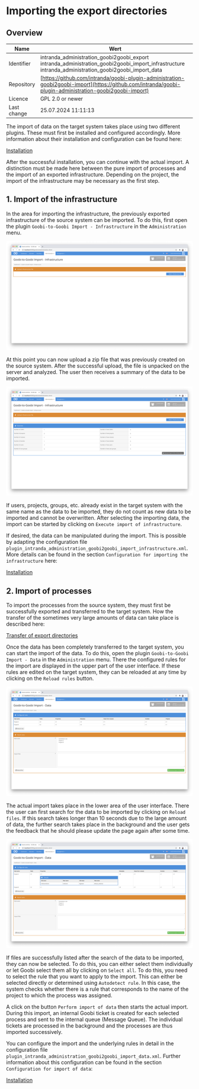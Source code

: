 # Importing the export directories

## Overview

Name                     | Wert
-------------------------|-----------
Identifier               | intranda_administration_goobi2goobi_export intranda_administration_goobi2goobi_import_infrastructure intranda_administration_goobi2goobi_import_data
Repository               | [https://github.com/intranda/goobi-plugin-administration-goobi2goobi-import](https://github.com/intranda/goobi-plugin-administration-goobi2goobi-import)
Licence              | GPL 2.0 or newer 
Last change    | 25.07.2024 11:11:13


The import of data on the target system takes place using two different plugins. These must first be installed and configured accordingly. More information about their installation and configuration can be found here:

[Installation](goobi-plugin-administration-goobi2goobi-import_page_01_00_en.md)

After the successful installation, you can continue with the actual import. A distinction must be made here between the pure import of processes and the import of an exported infrastructure. Depending on the project, the import of the infrastructure may be necessary as the first step.

## 1. Import of the infrastructure

In the area for importing the infrastructure, the previously exported infrastructure of the source system can be imported. To do this, first open the plugin `Goobi-to-Goobi Import - Infrastructure` in the `Administration` menu.

![User interface for uploading an infrastructure on the target system](images/goobi-plugin-administration-goobi2goobi-import_screen_import3_en.png)

At this point you can now upload a zip file that was previously created on the source system. After the successful upload, the file is unpacked on the server and analyzed. The user then receives a summary of the data to be imported.

![Display the analyzed data from the infrastructure to be imported](images/goobi-plugin-administration-goobi2goobi-import_screen_import4_en.png)

If users, projects, groups, etc. already exist in the target system with the same name as the data to be imported, they do not count as new data to be imported and cannot be overwritten. After selecting the importing data, the import can be started by clicking on `Execute import of infrastructure`.

If desired, the data can be manipulated during the import. This is possible by adapting the configuration file `plugin_intranda_administration_goobi2goobi_import_infrastructure.xml`. More details can be found in the section `Configuration for importing the infrastructure` here:

[Installation](goobi-plugin-administration-goobi2goobi-import_page_01_00_en.md)

## 2. Import of processes

To import the processes from the source system, they must first be successfully exported and transferred to the target system. How the transfer of the sometimes very large amounts of data can take place is described here:

[Transfer of export directories](goobi-plugin-administration-goobi2goobi-import_page_03_00_en.md)

Once the data has been completely transferred to the target system, you can start the import of the data. To do this, open the plugin `Goobi-to-Goobi Import - Data` in the `Administration` menu. There the configured rules for the import are displayed in the upper part of the user interface. If these rules are edited on the target system, they can be reloaded at any time by clicking on the `Reload rules` button.

![User interface for the import](images/goobi-plugin-administration-goobi2goobi-import_screen_import1_en.png)

The actual import takes place in the lower area of the user interface. There the user can first search for the data to be imported by clicking on `Reload files`. If this search takes longer than 10 seconds due to the large amount of data, the further search takes place in the background and the user gets the feedback that he should please update the page again after some time.

![User interface with display of rule details](images/goobi-plugin-administration-goobi2goobi-import_screen_import2_en.png)

If files are successfully listed after the search of the data to be imported, they can now be selected. To do this, you can either select them individually or let Goobi select them all by clicking on `Select all`. To do this, you need to select the rule that you want to apply to the import. This can either be selected directly or determined using `Autodetect rule`. In this case, the system checks whether there is a rule that corresponds to the name of the project to which the process was assigned.

A click on the button `Perform import of data` then starts the actual import. During this import, an internal Goobi ticket is created for each selected process and sent to the internal queue (Message Queue). The individual tickets are processed in the background and the processes are thus imported successively.

You can configure the import and the underlying rules in detail in the configuration file `plugin_intranda_administration_goobi2goobi_import_data.xml`. Further information about this configuration can be found in the section `Configuration for import of data`:

[Installation](goobi-plugin-administration-goobi2goobi-import_page_01_00_en.md)